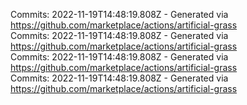 Commits: 2022-11-19T14:48:19.808Z - Generated via https://github.com/marketplace/actions/artificial-grass
<br>
Commits: 2022-11-19T14:48:19.808Z - Generated via https://github.com/marketplace/actions/artificial-grass
<br>
Commits: 2022-11-19T14:48:19.808Z - Generated via https://github.com/marketplace/actions/artificial-grass
<br>
Commits: 2022-11-19T14:48:19.808Z - Generated via https://github.com/marketplace/actions/artificial-grass
<br>
